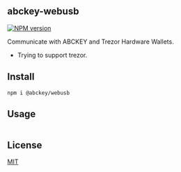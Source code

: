## abckey-webusb
[![NPM version](https://img.shields.io/npm/v/@abckey/webusb.svg)](https://www.npmjs.com/package/@abckey/webusb)

Communicate with ABCKEY and Trezor Hardware Wallets.

- Trying to support trezor.

## Install

```
npm i @abckey/webusb
```

## Usage

```js

```

## License

[MIT](LICENSE)